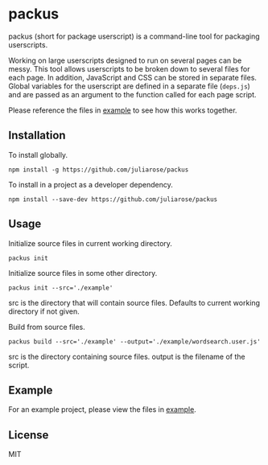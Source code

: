 # packus

packus (short for package userscript) is a command-line tool for packaging userscripts.

Working on large userscripts designed to run on several pages can be messy. This tool allows userscripts to be broken down to several files for each page. In addition, JavaScript and CSS can be stored in separate files. Global variables for the userscript are defined in a separate file (```deps.js```) and are passed as an argument to the function called for each page script.

Please reference the files in [example](example) to see how this works together.

## Installation
To install globally.

```
npm install -g https://github.com/juliarose/packus
```

To install in a project as a developer dependency.

```
npm install --save-dev https://github.com/juliarose/packus
```

## Usage
Initialize source files in current working directory.

```
packus init
```

Initialize source files in some other directory.

```
packus init --src='./example'
```

src is the directory that will contain source files. Defaults to current working directory if not given.

Build from source files.

```
packus build --src='./example' --output='./example/wordsearch.user.js'
```

src is the directory containing source files.
output is the filename of the script.

## Example
For an example project, please view the files in [example](example).

## License
MIT